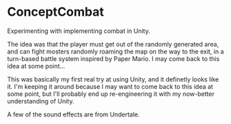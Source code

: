 # ConceptCombat
Experimenting with implementing combat in Unity.

The idea was that the player must get out of the randomly generated area, and
can fight mosters randomly roaming the map on the way to the exit, in a turn-based battle system
inspired by Paper Mario. I may come back to this idea at some point...

This was basically my first real try at using Unity, and it definetly looks like it. I'm keeping
it around because I may want to come back to this idea at some point, but I'll probably end up
re-engineering it with my now-better understanding of Unity.

A few of the sound effects are from Undertale.
